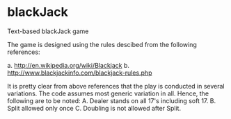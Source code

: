 blackJack
=========

Text-based blackJack game

The game is designed using the rules descibed from the following references:

a. http://en.wikipedia.org/wiki/Blackjack
b. http://www.blackjackinfo.com/blackjack-rules.php

It is pretty clear from above references that the play is conducted in several variations. The code assumes most generic variation in all. Hence, the following are to be noted:
A. Dealer stands on all 17's including soft 17.
B. Split allowed only once
C. Doubling is not allowed after Split.


